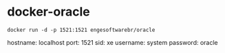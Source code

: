 # docker-oracle

    docker run -d -p 1521:1521 engesoftwarebr/oracle


hostname: localhost
port: 1521
sid: xe
username: system
password: oracle
